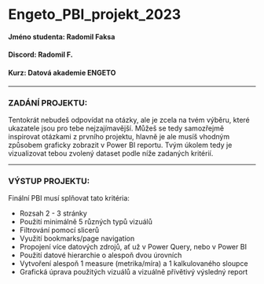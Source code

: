 # Engeto_PBI_projekt_2023
 
#### Jméno studenta: Radomil Faksa
#### Discord: Radomil F.
#### Kurz: Datová akademie ENGETO

---------------------------------------------------------------------------------------------------------------------------------------------------------------
### ZADÁNÍ PROJEKTU: 
Tentokrát nebudeš odpovídat na otázky, ale je zcela na tvém výběru, které ukazatele jsou pro tebe nejzajímavější. Můžeš se tedy samozřejmě inspirovat otázkami z prvního projektu, hlavně je ale musíš vhodným způsobem graficky zobrazit v Power BI reportu. Tvým úkolem tedy je vizualizovat tebou zvolený dataset podle níže zadaných kritérií.

---------------------------------------------------------------------------------------------------------------------------------------------------------------

### VÝSTUP PROJEKTU:

Finální PBI musí splňovat tato kritéria:
- Rozsah 2 - 3 stránky
- Použití minimálně 5 různých typů vizuálů
- Filtrování pomocí slicerů
- Využití bookmarks/page navigation
- Propojení více datových zdrojů, ať už v Power Query, nebo v Power BI
- Použití datové hierarchie o alespoň dvou úrovních
- Vytvoření alespoň 1 measure (metrika/míra) a 1 kalkulovaného sloupce
- Grafická úprava použitých vizuálů a vizuálně přívětivý výsledný report
